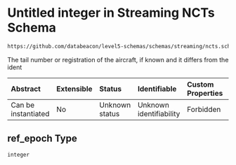 # Untitled integer in Streaming NCTs Schema

```txt
https://github.com/databeacon/level5-schemas/schemas/streaming/ncts.schema.json#/properties/ref_epoch
```

The tail number or registration of the aircraft, if known and it differs from the ident

| Abstract            | Extensible | Status         | Identifiable            | Custom Properties | Additional Properties | Access Restrictions | Defined In                                                                        |
| :------------------ | :--------- | :------------- | :---------------------- | :---------------- | :-------------------- | :------------------ | :-------------------------------------------------------------------------------- |
| Can be instantiated | No         | Unknown status | Unknown identifiability | Forbidden         | Allowed               | none                | [ncts.schema.json\*](../../out/streaming/ncts.schema.json "open original schema") |

## ref\_epoch Type

`integer`
